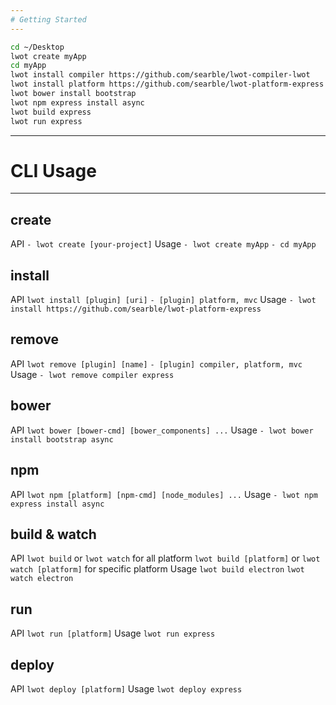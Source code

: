 ```yaml
---
# Getting Started
---
```


```bash
cd ~/Desktop
lwot create myApp
cd myApp
lwot install compiler https://github.com/searble/lwot-compiler-lwot
lwot install platform https://github.com/searble/lwot-platform-express
lwot bower install bootstrap
lwot npm express install async
lwot build express
lwot run express
```

---
# CLI Usage
---

## create
API
  `- lwot create [your-project]`
Usage
  `- lwot create myApp`
  `- cd myApp`

## install
API
  `lwot install [plugin] [uri]`
    `- [plugin] platform, mvc`
Usage
  `- lwot install https://github.com/searble/lwot-platform-express`
  
## remove
API
  `lwot remove [plugin] [name]`
    `- [plugin] compiler, platform, mvc`
Usage
  `- lwot remove compiler express`
  
## bower
API
  `lwot bower [bower-cmd] [bower_components] ...`
Usage
  `- lwot bower install bootstrap async`

## npm
API
  `lwot npm [platform] [npm-cmd] [node_modules] ...`
Usage
  `- lwot npm express install async`
  
## build & watch
API
  `lwot build` or `lwot watch` for all platform
  `lwot build [platform]` or `lwot watch [platform]` for specific platform
Usage
  `lwot build electron`
  `lwot watch electron`
  
## run
API
  `lwot run [platform]`
Usage
  `lwot run express`
  
## deploy
API
  `lwot deploy [platform]`
Usage
  `lwot deploy express`